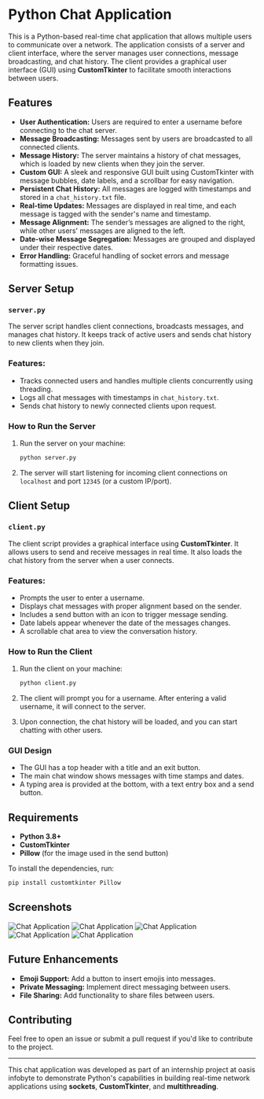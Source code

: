 # Python Chat Application

This is a Python-based real-time chat application that allows multiple users to communicate over a network. The application consists of a server and client interface, where the server manages user connections, message broadcasting, and chat history. The client provides a graphical user interface (GUI) using **CustomTkinter** to facilitate smooth interactions between users.

## Features

- **User Authentication:** Users are required to enter a username before connecting to the chat server. 
- **Message Broadcasting:** Messages sent by users are broadcasted to all connected clients.
- **Message History:** The server maintains a history of chat messages, which is loaded by new clients when they join the server.
- **Custom GUI:** A sleek and responsive GUI built using CustomTkinter with message bubbles, date labels, and a scrollbar for easy navigation.
- **Persistent Chat History:** All messages are logged with timestamps and stored in a `chat_history.txt` file.
- **Real-time Updates:** Messages are displayed in real time, and each message is tagged with the sender's name and timestamp.
- **Message Alignment:** The sender’s messages are aligned to the right, while other users' messages are aligned to the left.
- **Date-wise Message Segregation:** Messages are grouped and displayed under their respective dates.
- **Error Handling:** Graceful handling of socket errors and message formatting issues.

## Server Setup

### `server.py`

The server script handles client connections, broadcasts messages, and manages chat history. It keeps track of active users and sends chat history to new clients when they join.

### Features:
- Tracks connected users and handles multiple clients concurrently using threading.
- Logs all chat messages with timestamps in `chat_history.txt`.
- Sends chat history to newly connected clients upon request.

### How to Run the Server

1. Run the server on your machine:
   ```bash
   python server.py
   ```

2. The server will start listening for incoming client connections on `localhost` and port `12345` (or a custom IP/port).

## Client Setup

### `client.py`

The client script provides a graphical interface using **CustomTkinter**. It allows users to send and receive messages in real time. It also loads the chat history from the server when a user connects.

### Features:
- Prompts the user to enter a username.
- Displays chat messages with proper alignment based on the sender.
- Includes a send button with an icon to trigger message sending.
- Date labels appear whenever the date of the messages changes.
- A scrollable chat area to view the conversation history.

### How to Run the Client

1. Run the client on your machine:
   ```bash
   python client.py
   ```

2. The client will prompt you for a username. After entering a valid username, it will connect to the server.
3. Upon connection, the chat history will be loaded, and you can start chatting with other users.

### GUI Design

- The GUI has a top header with a title and an exit button.
- The main chat window shows messages with time stamps and dates.
- A typing area is provided at the bottom, with a text entry box and a send button.

## Requirements

- **Python 3.8+**
- **CustomTkinter**
- **Pillow** (for the image used in the send button)

To install the dependencies, run:
```bash
pip install customtkinter Pillow
```

## Screenshots

![Chat Application](screenshot_1.png)
![Chat Application](screenshot_2.png)
![Chat Application](screenshot_3.png)
![Chat Application](screenshot_4.png)
![Chat Application](screenshot_5.png)


## Future Enhancements

- **Emoji Support:** Add a button to insert emojis into messages.
- **Private Messaging:** Implement direct messaging between users.
- **File Sharing:** Add functionality to share files between users.

## Contributing

Feel free to open an issue or submit a pull request if you'd like to contribute to the project.

---

This chat application was developed as part of an internship project at oasis infobyte to demonstrate Python's capabilities in building real-time network applications using **sockets**, **CustomTkinter**, and **multithreading**.

